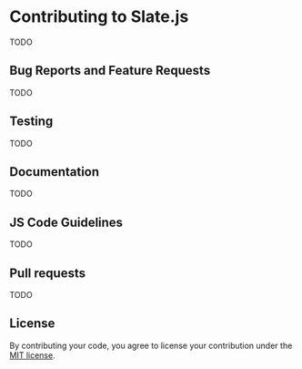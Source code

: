 # Contributing to Slate.js

TODO


## Bug Reports and Feature Requests

TODO


## Testing

TODO


## Documentation

TODO


## JS Code Guidelines

TODO


## Pull requests

TODO


## License

By contributing your code, you agree to license your contribution under the [MIT license](https://github.com/mathigon/kepler.js/blob/master/LICENSE).

